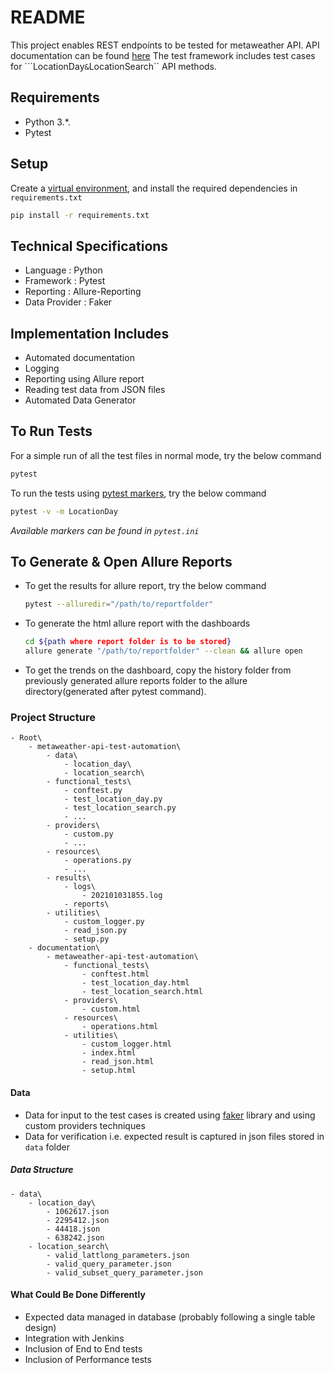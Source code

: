 # README
This project enables REST endpoints to be tested for metaweather API. API documentation can be found [here](https://www.metaweather.com/api/)
The test framework includes test cases for ```LocationDay`` & ``LocationSearch`` API methods.

## Requirements
- Python 3.*.
- Pytest

## Setup
Create a [virtual environment](https://packaging.python.org/guides/installing-using-pip-and-virtual-environments), and install the required dependencies in ``requirements.txt`` 

```bash
pip install -r requirements.txt
```

## Technical Specifications
- Language          : Python
- Framework         : Pytest
- Reporting         : Allure-Reporting
- Data Provider     : Faker

## Implementation Includes
- Automated documentation
- Logging
- Reporting using Allure report
- Reading test data from JSON files
- Automated Data Generator

## To Run Tests
For a simple run of all the test files in normal mode, try the below command
```bash
pytest
```

To run the tests using [pytest markers](https://docs.pytest.org/en/stable/example/markers.html), try the below command
```bash
pytest -v -m LocationDay
```

*Available markers can be found in ``pytest.ini``*

## To Generate & Open Allure Reports
- To get the results for allure report, try the below command
    ```bash
    pytest --alluredir="/path/to/reportfolder"
    ```
- To generate the html allure report with the dashboards
    ```bash
    cd ${path where report folder is to be stored}
    allure generate "/path/to/reportfolder" --clean && allure open
    ```
- To get the trends on the dashboard, copy the history folder from previously generated allure reports folder to the allure directory(generated after pytest command).

### Project Structure

    - Root\
        - metaweather-api-test-automation\
            - data\
                - location_day\
                - location_search\
            - functional_tests\
                - conftest.py
                - test_location_day.py
                - test_location_search.py
                - ...
            - providers\
                - custom.py
                - ...
            - resources\
                - operations.py
                - ...
            - results\
                - logs\
                    - 202101031855.log
                - reports\
            - utilities\
                - custom_logger.py
                - read_json.py
                - setup.py
        - documentation\
            - metaweather-api-test-automation\
                - functional_tests\
                    - conftest.html
                    - test_location_day.html
                    - test_location_search.html
                - providers\
                    - custom.html
                - resources\
                    - operations.html
                - utilities\
                    - custom_logger.html
                    - index.html
                    - read_json.html
                    - setup.html

#### Data
- Data for input to the test cases is created using [faker](https://faker.readthedocs.io/en/master/providers/faker.providers.python.html) library and using custom providers techniques
- Data for verification i.e. expected result is captured in json files stored in ``data`` folder
##### Data Structure
    - data\
        - location_day\
            - 1062617.json
            - 2295412.json
            - 44418.json
            - 638242.json
        - location_search\
            - valid_lattlong_parameters.json
            - valid_query_parameter.json
            - valid_subset_query_parameter.json

#### What Could Be Done Differently
- Expected data managed in database (probably following a single table design)
- Integration with Jenkins
- Inclusion of End to End tests
- Inclusion of Performance tests